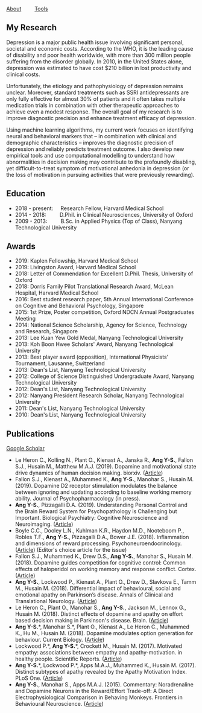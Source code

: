 [About](/index.md) &nbsp;&nbsp;&nbsp;&nbsp;&nbsp;&nbsp;&nbsp; [Tools](/tools.md)

## My Research
Depression is a major public health issue involving significant personal, societal and economic costs. According to the WHO, it is the leading cause of disability and poor health worldwide, with more than 300 million people suffering from the disorder globally. In 2010, in the United States alone, depression was estimated to have cost $210 billion in lost productivity and clinical costs. 

Unfortunately, the etiology and pathophysiology of depression remains unclear. Moreover, standard treatments such as SSRI antidepressants are only fully effective for almost 30% of patients and it often takes multiple medication trials in combination with other therapeutic approaches to achieve even a modest response. The overall goal of my research is to improve diagnostic precision and enhance treatment efficacy of depression.

Using machine learning algorithms, my current work focuses on identifying neural and behavioral markers that – in combination with clinical and demographic characteristics – improves the diagnostic precision of depression and reliably predicts treatment outcome. I also develop new empirical tools and use computational modelling to understand how abnormalities in decision making may contribute to the profoundly disabling, yet difficult-to-treat symptom of motivational anhedonia in depression (or the loss of motivation in pursuing activities that were previously rewarding).

## Education
* 2018 -  present: &nbsp;&nbsp;&nbsp;                     Research Fellow, Harvard Medical School
* 2014 - 2018: &nbsp;&nbsp;&nbsp;&nbsp;&nbsp;&nbsp;&nbsp; D.Phil. in Clinical Neurosciences, University of Oxford
* 2009 - 2013: &nbsp;&nbsp;&nbsp;&nbsp;&nbsp;&nbsp;&nbsp; B.Sc. in Applied Physics (Top of Class), Nanyang Technological                                                                             University

## Awards
* 2019: Kaplen Fellowship, Harvard Medical School 
* 2019: Livingston Award, Harvard Medical School
* 2018: Letter of Commendation for Excellent D.Phil. Thesis, University of Oxford
* 2018: Dorris Family Pilot Translational Research Award, McLean Hospital, Harvard Medical School
* 2016: Best student research paper, 5th Annual International Conference on Cognitive and Behavioral Psychology, Singapore
* 2015: 1st Prize, Poster competition, Oxford NDCN Annual Postgraduates Meeting
* 2014: National Science Scholarship, Agency for Science, Technology and Research, Singapore
* 2013: Lee Kuan Yew Gold Medal, Nanyang Technological University
* 2013: Koh Boon Hwee Scholars' Award, Nanyang Technological University
* 2013: Best player award (opposition), International Physicists' Tournament, Lausanne, Switzerland
* 2013: Dean's List, Nanyang Technological University
* 2012: College of Science Distinguished Undergraduate Award, Nanyang Technological University
* 2012: Dean's List, Nanyang Technological University
* 2012: Nanyang President Research Scholar, Nanyang Technological University
* 2011: Dean's List, Nanyang Technological University
* 2010: Dean's List, Nanyang Technological University

## Publications
[Google Scholar](https://scholar.google.co.uk/citations?user=jP_vtYMAAAAJ&hl=en)
* Le Heron C., Kolling N., Plant O., Kienast A., Janska R., <b>Ang Y-S.</b>, Fallon S.J., Husain M., Matthew M.A.J. (2019). Dopamine and motivational state drive dynamics of human decision making. biorxiv. ([Article](/papers/Le_Heron_et_al_2019_biorxiv.pdf)) 
* Fallon S.J., Kienast A., Muhammed K., <b>Ang Y-S.</b>, Manohar S., Husain M. (2019).  Dopamine D2 receptor stimulation modulates the balance between ignoring and updating according to baseline working memory ability. Journal of Psychopharmacology (in press). 
* <b>Ang Y-S.</b>, Pizzagalli D.A. (2019). Understanding Personal Control and the Brain Reward System for Psychopathology is Challenging but Important. Biological Psychiatry: Cognitive Neuroscience and Neuroimaging. ([Article](/papers/Ang_BP_CNNI19.pdf))
* Boyle C.C., Dooley L.N., Kuhlman K.R., Haydon M.D., Nooteboom P., Robles T.F., <b>Ang Y-S.</b>, Pizzagalli D.A., Bower J.E. (2018). Inflammation and dimensions of reward processing. Psychoneuroendocrinology. ([Article](/papers/Boyle_PNE19.pdf)) (Editor's choice article for the issue) 
* Fallon S.J., Muhammed K., Drew D.S., <b>Ang Y-S.</b>, Manohar S., Husain M. (2018). Dopamine guides competition for cognitive control: Common effects of haloperidol on working memory and response conflict. Cortex. ([Article](/papers/Fallon_et_al_2018_Cortex.pdf))
* <b>Ang Y-S.</b>, Lockwood P., Kienast A., Plant O., Drew D., Slavkova E., Tamm M., Husain M. (2018). Differential impact of behavioural, social and emotional apathy on Parkinson’s disease. Annals of Clinical and Translational Neurology. ([Article](/papers/Ang_et_al-2018-Annals_of_Clinical_and_Translational_Neurology.pdf))
* Le Heron C., Plant O., Manohar S., <b>Ang Y-S.</b>, Jackson M., Lennox G., Husain M. (2018). Distinct effects of dopamine and apathy on effort based decision making in Parkinson's disease. Brain. ([Article](/papers/Le_Heron_et_al_2018_PD_Brain.pdf))
* <b>Ang Y-S.</b>\*, Manohar S.\*, Plant O., Kienast A., Le Heron C., Muhammed K., Hu M., Husain M. (2018). Dopamine modulates option generation for behaviour. Current Biology. ([Article](/papers/Ang_et_al_2018_Current_Biology.pdf))
* Lockwood P.\*, <b>Ang Y-S.</b>\*, Crockett M., Husain M. (2017). Motivated empathy: associations between empathy and apathy-motivation. in healthy people. Scientific Reports. ([Article](/papers/Lockwood_Ang_Empathy_Apathy_2017.pdf))
* <b>Ang Y-S.</b>\*, Lockwood P.\*, Apps M.A.J., Muhammed K., Husain M. (2017). Distinct subtypes of apathy revealed by the Apathy Motivation Index. PLoS One. ([Article](/papers/Ang_et_al_PLOS_One_2017.pdf))
* <b>Ang Y-S.</b>, Manohar S., Apps M.A.J. (2015). Commentary: Noradrenaline and Dopamine Neurons in the Reward/Effort Trade-off: A Direct Electrophysiological Comparison in Behaving Monkeys. Frontiers in Behavioural Neuroscience. ([Article](/papers/Ang_et_al_2015_fbeh.pdf))

